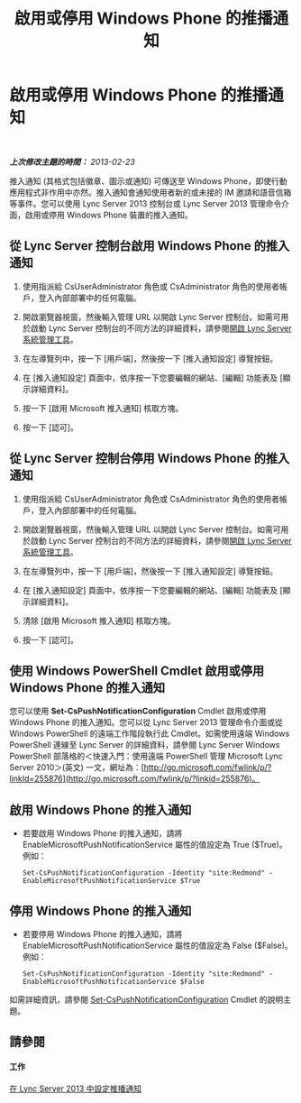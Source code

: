 ﻿---
title: 啟用或停用 Windows Phone 的推播通知
TOCTitle: 啟用或停用 Windows Phone 的推播通知
ms:assetid: a34f0c5c-4228-40e3-9d93-bc0b5df4895d
ms:mtpsurl: https://technet.microsoft.com/zh-tw/library/JJ688162(v=OCS.15)
ms:contentKeyID: 49890241
ms.date: 08/24/2015
mtps_version: v=OCS.15
ms.translationtype: HT
---

# 啟用或停用 Windows Phone 的推播通知

 

_**上次修改主題的時間：** 2013-02-23_

推入通知 (其格式包括徽章、圖示或通知) 可傳送至 Windows Phone，即使行動應用程式非作用中亦然。推入通知會通知使用者新的或未接的 IM 邀請和語音信箱等事件。您可以使用 Lync Server 2013 控制台或 Lync Server 2013 管理命令介面，啟用或停用 Windows Phone 裝置的推入通知。

## 從 Lync Server 控制台啟用 Windows Phone 的推入通知

1.  使用指派給 CsUserAdministrator 角色或 CsAdministrator 角色的使用者帳戶，登入內部部署中的任何電腦。

2.  開啟瀏覽器視窗，然後輸入管理 URL 以開啟 Lync Server 控制台。如需可用於啟動 Lync Server 控制台的不同方法的詳細資料，請參閱[開啟 Lync Server 系統管理工具](lync-server-2013-open-lync-server-administrative-tools.md)。

3.  在左導覽列中，按一下 \[用戶端\]，然後按一下 \[推入通知設定\] 導覽按鈕。

4.  在 \[推入通知設定\] 頁面中，依序按一下您要編輯的網站、\[編輯\] 功能表及 \[顯示詳細資料\]。

5.  按一下 \[啟用 Microsoft 推入通知\] 核取方塊。

6.  按一下 \[認可\]。

## 從 Lync Server 控制台停用 Windows Phone 的推入通知

1.  使用指派給 CsUserAdministrator 角色或 CsAdministrator 角色的使用者帳戶，登入內部部署中的任何電腦。

2.  開啟瀏覽器視窗，然後輸入管理 URL 以開啟 Lync Server 控制台。如需可用於啟動 Lync Server 控制台的不同方法的詳細資料，請參閱[開啟 Lync Server 系統管理工具](lync-server-2013-open-lync-server-administrative-tools.md)。

3.  在左導覽列中，按一下 \[用戶端\]，然後按一下 \[推入通知設定\] 導覽按鈕。

4.  在 \[推入通知設定\] 頁面中，依序按一下您要編輯的網站、\[編輯\] 功能表及 \[顯示詳細資料\]。

5.  清除 \[啟用 Microsoft 推入通知\] 核取方塊。

6.  按一下 \[認可\]。

## 使用 Windows PowerShell Cmdlet 啟用或停用 Windows Phone 的推入通知

您可以使用 **Set-CsPushNotificationConfiguration** Cmdlet 啟用或停用 Windows Phone 的推入通知。您可以從 Lync Server 2013 管理命令介面或從 Windows PowerShell 的遠端工作階段執行此 Cmdlet。如需使用遠端 Windows PowerShell 連線至 Lync Server 的詳細資料，請參閱 Lync Server Windows PowerShell 部落格的＜快速入門：使用遠端 PowerShell 管理 Microsoft Lync Server 2010＞(英文) 一文，網址為：[http://go.microsoft.com/fwlink/p/?linkId=255876](http://go.microsoft.com/fwlink/p/?linkid=255876)。

## 啟用 Windows Phone 的推入通知

  - 若要啟用 Windows Phone 的推入通知，請將 EnableMicrosoftPushNotificationService 屬性的值設定為 True ($True)。例如：
    
        Set-CsPushNotificationConfiguration -Identity "site:Redmond" -EnableMicrosoftPushNotificationService $True

## 停用 Windows Phone 的推入通知

  - 若要停用 Windows Phone 的推入通知，請將 EnableMicrosoftPushNotificationService 屬性的值設定為 False ($False)。例如：
    
        Set-CsPushNotificationConfiguration -Identity "site:Redmond" -EnableMicrosoftPushNotificationService $False

如需詳細資訊，請參閱 [Set-CsPushNotificationConfiguration](set-cspushnotificationconfiguration.md) Cmdlet 的說明主題。

## 請參閱

#### 工作

[在 Lync Server 2013 中設定推播通知](lync-server-2013-configuring-for-push-notifications.md)

